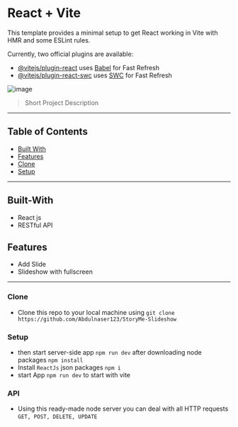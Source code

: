 # React + Vite

This template provides a minimal setup to get React working in Vite with HMR and some ESLint rules.

Currently, two official plugins are available:

- [@vitejs/plugin-react](https://github.com/vitejs/vite-plugin-react/blob/main/packages/plugin-react/README.md) uses [Babel](https://babeljs.io/) for Fast Refresh
- [@vitejs/plugin-react-swc](https://github.com/vitejs/vite-plugin-react-swc) uses [SWC](https://swc.rs/) for Fast Refresh



![image](https://github.com/Abdulnaser123/StoryMe-Slideshow/assets/108693961/58a2f118-549a-4fab-9aa6-7b161392ca3b)

> Short Project Description


---

## Table of Contents
- [Built With](#built-with)
- [Features](#features)
- [Clone](#clone)
- [Setup](#setup)

---

## Built-With

- React js
- RESTful API

## Features

- Add Slide
- Slideshow with fullscreen

---


### Clone

- Clone this repo to your local machine using `git clone https://github.com/Abdulnaser123/StoryMe-Slideshow`


### Setup

- then start server-side app `npm run dev` after downloading node packages `npm install`
- Install ``ReactJs`` json packages `npm i`
- start App `npm run dev` to start with vite


### API
- Using this ready-made node server you can deal with all HTTP requests `GET, POST, DELETE, UPDATE`


